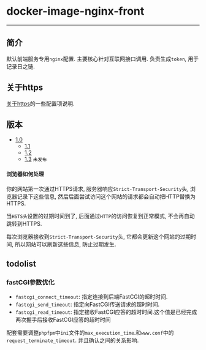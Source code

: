 # docker-image-nginx-front

---

## 简介

默认前端服务专用`nginx`配置. 主要核心针对互联网接口调用. 负责生成`token`, 用于记录日之链.

## 关于https

[关于https](./Docs/https.md)的一些配置项说明.

## 版本

* [1.0](./Docs/1.0.md)
	* [1.1](./Docs/1.1.md)
	* [1.2](./Docs/1.2.md)
	* [1.3](./Docs/1.3.md) `未发布`

#### 浏览器如何处理

你的网站第一次通过HTTPS请求, 服务器响应`Strict-Transport-Security`头, 浏览器记录下这些信息, 然后后面尝试访问这个网站的请求都会自动把HTTP替换为HTTPS.

当`HSTS头`设置的过期时间到了, 后面通过`HTTP`的访问恢复到正常模式, 不会再自动跳转到HTTPS.

每次浏览器接收到`Strict-Transport-Security`头, 它都会更新这个网站的过期时间, 所以网站可以刷新这些信息, 防止过期发生.

## todolist

### fastCGI参数优化

* `fastcgi_connect_timeout`: 指定连接到后端FastCGI的超时时间.
* `fastcgi_send_timeout`: 指定向FastCGI传送请求的超时时间.
* `fastcgi_read_timeout`: 指定接收FastCGI应答的超时时间.这个值是已经完成两次握手后接收FastCGI应答的超时时间

配套需要调整`phpfpm`中`ini`文件的`max_execution_time`.和`www.conf`中的`request_terminate_timeout`. 并且确认之间的关系影响.